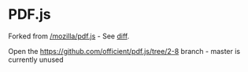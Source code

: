 # PDF.js

Forked from [/mozilla/pdf.js](https://github.com/mozilla/pdf.js) - See [diff](https://github.com/mozilla/pdf.js/compare/3456ed271b0109f4be735691d9565e513c43267a...officient:master).

Open the https://github.com/officient/pdf.js/tree/2-8 branch - master is currently unused
